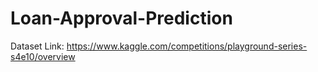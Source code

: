 # Loan-Approval-Prediction
Dataset Link: https://www.kaggle.com/competitions/playground-series-s4e10/overview
